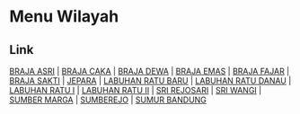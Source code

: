 # Menu Wilayah

## Link

[BRAJA ASRI](https://github.com/gigit-pemilu/pemilu-2024-18-lampung/tree/main/pilpres/hitung-suara/sub/18-lampung/sub/07-lampung-timur/sub/07-way-jepara/sub/2011-braja-asri)
 | 
[BRAJA CAKA](https://github.com/gigit-pemilu/pemilu-2024-18-lampung/tree/main/pilpres/hitung-suara/sub/18-lampung/sub/07-lampung-timur/sub/07-way-jepara/sub/2005-braja-caka)
 | 
[BRAJA DEWA](https://github.com/gigit-pemilu/pemilu-2024-18-lampung/tree/main/pilpres/hitung-suara/sub/18-lampung/sub/07-lampung-timur/sub/07-way-jepara/sub/2004-braja-dewa)
 | 
[BRAJA EMAS](https://github.com/gigit-pemilu/pemilu-2024-18-lampung/tree/main/pilpres/hitung-suara/sub/18-lampung/sub/07-lampung-timur/sub/07-way-jepara/sub/2003-braja-emas)
 | 
[BRAJA FAJAR](https://github.com/gigit-pemilu/pemilu-2024-18-lampung/tree/main/pilpres/hitung-suara/sub/18-lampung/sub/07-lampung-timur/sub/07-way-jepara/sub/2002-braja-fajar)
 | 
[BRAJA SAKTI](https://github.com/gigit-pemilu/pemilu-2024-18-lampung/tree/main/pilpres/hitung-suara/sub/18-lampung/sub/07-lampung-timur/sub/07-way-jepara/sub/2001-braja-sakti)
 | 
[JEPARA](https://github.com/gigit-pemilu/pemilu-2024-18-lampung/tree/main/pilpres/hitung-suara/sub/18-lampung/sub/07-lampung-timur/sub/07-way-jepara/sub/2007-jepara)
 | 
[LABUHAN RATU BARU](https://github.com/gigit-pemilu/pemilu-2024-18-lampung/tree/main/pilpres/hitung-suara/sub/18-lampung/sub/07-lampung-timur/sub/07-way-jepara/sub/2016-labuhan-ratu-baru)
 | 
[LABUHAN RATU DANAU](https://github.com/gigit-pemilu/pemilu-2024-18-lampung/tree/main/pilpres/hitung-suara/sub/18-lampung/sub/07-lampung-timur/sub/07-way-jepara/sub/2015-labuhan-ratu-danau)
 | 
[LABUHAN RATU I](https://github.com/gigit-pemilu/pemilu-2024-18-lampung/tree/main/pilpres/hitung-suara/sub/18-lampung/sub/07-lampung-timur/sub/07-way-jepara/sub/2012-labuhan-ratu-i)
 | 
[LABUHAN RATU II](https://github.com/gigit-pemilu/pemilu-2024-18-lampung/tree/main/pilpres/hitung-suara/sub/18-lampung/sub/07-lampung-timur/sub/07-way-jepara/sub/2010-labuhan-ratu-ii)
 | 
[SRI REJOSARI](https://github.com/gigit-pemilu/pemilu-2024-18-lampung/tree/main/pilpres/hitung-suara/sub/18-lampung/sub/07-lampung-timur/sub/07-way-jepara/sub/2008-sri-rejosari)
 | 
[SRI WANGI](https://github.com/gigit-pemilu/pemilu-2024-18-lampung/tree/main/pilpres/hitung-suara/sub/18-lampung/sub/07-lampung-timur/sub/07-way-jepara/sub/2006-sri-wangi)
 | 
[SUMBER MARGA](https://github.com/gigit-pemilu/pemilu-2024-18-lampung/tree/main/pilpres/hitung-suara/sub/18-lampung/sub/07-lampung-timur/sub/07-way-jepara/sub/2014-sumber-marga)
 | 
[SUMBEREJO](https://github.com/gigit-pemilu/pemilu-2024-18-lampung/tree/main/pilpres/hitung-suara/sub/18-lampung/sub/07-lampung-timur/sub/07-way-jepara/sub/2009-sumberejo)
 | 
[SUMUR BANDUNG](https://github.com/gigit-pemilu/pemilu-2024-18-lampung/tree/main/pilpres/hitung-suara/sub/18-lampung/sub/07-lampung-timur/sub/07-way-jepara/sub/2013-sumur-bandung)

